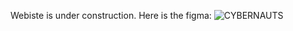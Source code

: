 Webiste is under construction.
Here is the figma:
![CYBERNAUTS](https://github.com/Arvindsaura/Cybernauts/assets/148209983/e0dc397f-5f15-45c7-b379-5c164877ac70)
